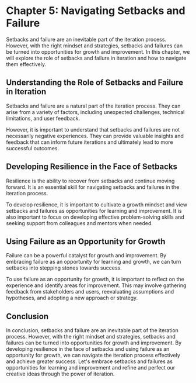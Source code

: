 Chapter 5: Navigating Setbacks and Failure
==========================================

Setbacks and failure are an inevitable part of the iteration process. However, with the right mindset and strategies, setbacks and failures can be turned into opportunities for growth and improvement. In this chapter, we will explore the role of setbacks and failure in iteration and how to navigate them effectively.

Understanding the Role of Setbacks and Failure in Iteration
-----------------------------------------------------------

Setbacks and failure are a natural part of the iteration process. They can arise from a variety of factors, including unexpected challenges, technical limitations, and user feedback.

However, it is important to understand that setbacks and failures are not necessarily negative experiences. They can provide valuable insights and feedback that can inform future iterations and ultimately lead to more successful outcomes.

Developing Resilience in the Face of Setbacks
---------------------------------------------

Resilience is the ability to recover from setbacks and continue moving forward. It is an essential skill for navigating setbacks and failures in the iteration process.

To develop resilience, it is important to cultivate a growth mindset and view setbacks and failures as opportunities for learning and improvement. It is also important to focus on developing effective problem-solving skills and seeking support from colleagues and mentors when needed.

Using Failure as an Opportunity for Growth
------------------------------------------

Failure can be a powerful catalyst for growth and improvement. By embracing failure as an opportunity for learning and growth, we can turn setbacks into stepping stones towards success.

To use failure as an opportunity for growth, it is important to reflect on the experience and identify areas for improvement. This may involve gathering feedback from stakeholders and users, reevaluating assumptions and hypotheses, and adopting a new approach or strategy.

Conclusion
----------

In conclusion, setbacks and failure are an inevitable part of the iteration process. However, with the right mindset and strategies, setbacks and failures can be turned into opportunities for growth and improvement. By developing resilience in the face of setbacks and using failure as an opportunity for growth, we can navigate the iteration process effectively and achieve greater success. Let's embrace setbacks and failures as opportunities for learning and improvement and refine and perfect our creative ideas through the power of iteration.
